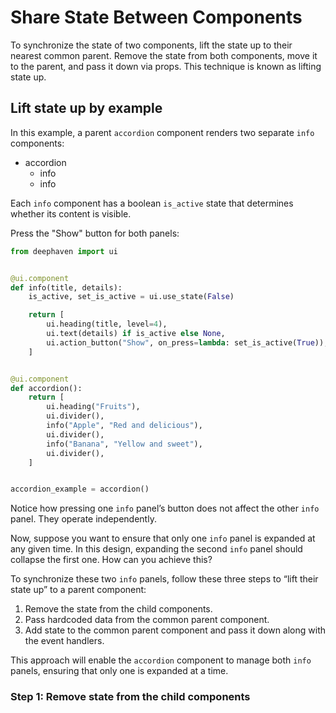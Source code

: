 # Share State Between Components

To synchronize the state of two components, lift the state up to their nearest common parent. Remove the state from both components, move it to the parent, and pass it down via props. This technique is known as lifting state up.

## Lift state up by example

In this example, a parent `accordion` component renders two separate `info` components:

- accordion
  - info
  - info

Each `info` component has a boolean `is_active` state that determines whether its content is visible.

Press the "Show" button for both panels:

```python
from deephaven import ui


@ui.component
def info(title, details):
    is_active, set_is_active = ui.use_state(False)

    return [
        ui.heading(title, level=4),
        ui.text(details) if is_active else None,
        ui.action_button("Show", on_press=lambda: set_is_active(True)),
    ]


@ui.component
def accordion():
    return [
        ui.heading("Fruits"),
        ui.divider(),
        info("Apple", "Red and delicious"),
        ui.divider(),
        info("Banana", "Yellow and sweet"),
        ui.divider(),
    ]


accordion_example = accordion()
```

Notice how pressing one `info` panel’s button does not affect the other `info` panel. They operate independently.

Now, suppose you want to ensure that only one `info` panel is expanded at any given time. In this design, expanding the second `info` panel should collapse the first one. How can you achieve this?

To synchronize these two `info` panels, follow these three steps to “lift their state up” to a parent component:

1. Remove the state from the child components.
2. Pass hardcoded data from the common parent component.
3. Add state to the common parent component and pass it down along with the event handlers.

This approach will enable the `accordion` component to manage both `info` panels, ensuring that only one is expanded at a time.

### Step 1: Remove state from the child components
